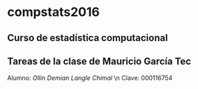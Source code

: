 # compstats2016

## Curso de estadística computacional
## Tareas de la clase de Mauricio García Tec

Alumno: *Ollin Demian Langle Chimal* \n
Clave:  000116754
